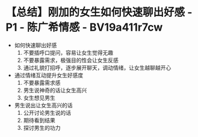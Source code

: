 # 【总结】刚加的女生如何快速聊出好感 - P1 - 陈广希情感 - BV19a411r7cw

-   如何快速聊出好感
    1.  不要插呼口提问，容易让女生觉得无趣
    2.  不要暴露需求，极强目的性会让女生反感
    3.  通过礼貌打招呼，逐步展开聊天，调动情绪，让女生越聊越开心
-   通过情绪互动提升女生好感度
    1.  不要暴露需求感
    2.  男生说神奇的话让女生高兴
    3.  女生想见男生
-   男生说出让女生高兴的话
    1.  公开讨论男生说的话
    2.  期待看到结果
    3.  探讨男生的功力